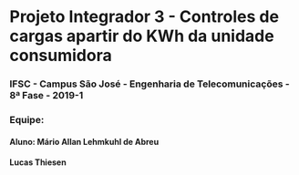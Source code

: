 # Projeto Integrador 3 - Controles de cargas apartir do KWh da unidade consumidora

### IFSC - Campus São José - Engenharia de Telecomunicações - 8ª Fase - 2019-1 

### Equipe: 
#### Aluno: Mário Allan Lehmkuhl de Abreu
#### Lucas Thiesen 
